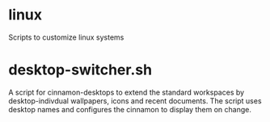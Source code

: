 # linux
Scripts to customize linux systems


# desktop-switcher.sh
A script for cinnamon-desktops to extend the standard workspaces by desktop-indivdual wallpapers, icons and recent documents. The script uses desktop names and configures the cinnamon to display them on change.
